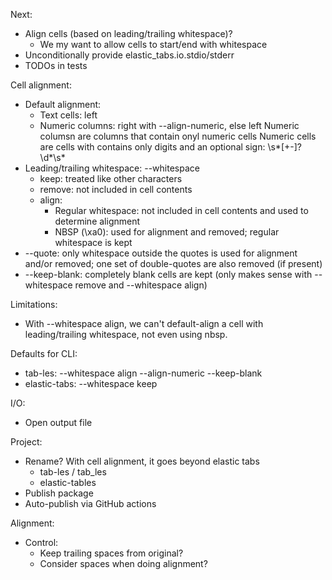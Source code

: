 Next:
  * Align cells (based on leading/trailing whitespace)?
    * We my want to allow cells to start/end with whitespace
  * Unconditionally provide elastic_tabs.io.stdio/stderr
  * TODOs in tests

Cell alignment:
  * Default alignment:
    * Text cells: left
    * Numeric columns: right with --align-numeric, else left
      Numeric columsn are columns that contain onyl numeric cells
      Numeric cells are cells with contains only digits and an optional sign:
      \s*[+-]?\d*\s*
  * Leading/trailing whitespace: --whitespace
    * keep: treated like other characters
    * remove: not included in cell contents
    * align:
      * Regular whitespace: not included in cell contents and used to determine
        alignment
      * NBSP (\xa0): used for alignment and removed; regular
        whitespace is kept
  * --quote: only whitespace outside the quotes is used for alignment
    and/or removed; one set of double-quotes are also removed (if present)
  * --keep-blank: completely blank cells are kept (only makes sense with
    --whitespace remove and --whitespace align)

Limitations:
  * With --whitespace align, we can't default-align a cell with
    leading/trailing whitespace, not even using nbsp. 

Defaults for CLI:
  * tab-les:  --whitespace align --align-numeric --keep-blank
  * elastic-tabs: --whitespace keep

I/O:
  * Open output file

Project:
  * Rename? With cell alignment, it goes beyond elastic tabs
    * tab-les / tab_les
    * elastic-tables
  * Publish package
  * Auto-publish via GitHub actions

Alignment:
  * Control:
    * Keep trailing spaces from original?
    * Consider spaces when doing alignment?